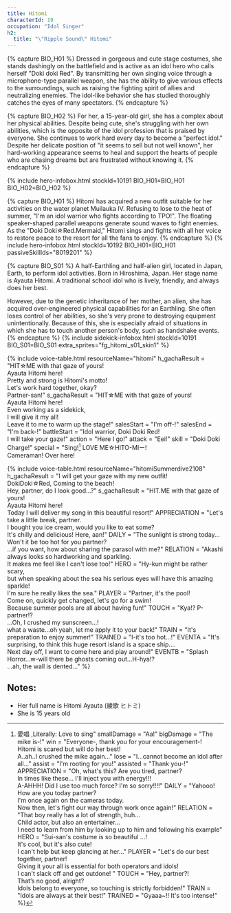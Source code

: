 ```yaml
---
title: Hitomi
characterId: 19
occupation: "Idol Singer"
h2:
  title: "\"Ripple Sound\" Hitomi"
---
```


{% capture BIO_H01 %}
Dressed in gorgeous and cute stage costumes, she stands dashingly on the battlefield and is active as an idol hero who calls herself "Doki doki Red". By transmitting her own singing voice through a microphone-type parallel weapon, she has the ability to give various effects to the surroundings, such as raising the fighting spirit of allies and neutralizing enemies. The idol-like behavior she has studied thoroughly catches the eyes of many spectators.
{% endcapture %}

{% capture BIO_H02 %}
For her, a 15-year-old girl, she has a complex about her physical abilities. Despite being cute, she's struggling with her own abilities, which is the opposite of the idol profession that is praised by everyone.  She continues to work hard every day to become a "perfect idol." Despite her delicate position of "it seems to sell but not well known", her hard-working appearance seems to heal and support the hearts of people who are chasing dreams but are frustrated without knowing it.
{% endcapture %}

{% include hero-infobox.html stockId=10191 BIO_H01=BIO_H01 BIO_H02=BIO_H02 %}

{% capture BIO_H01 %}
Hitomi has acquired a new outfit suitable for her activities on the water planet Muilauka IV.
Refusing to lose to the heat of summer, "I'm an idol warrior who fights according to TPO!".
The floating speaker-shaped parallel weapons generate sound waves to fight enemies.
As the "Doki Doki☆Red.Mermaid," Hitomi sings and fights with all her voice to restore peace to the resort for all the fans to enjoy.
{% endcapture %}
{% include hero-infobox.html stockId=10192 BIO_H01=BIO_H01 passiveSkillIds="8019201" %}

{% capture BIO_S01 %}
A half-Earthling and half-alien girl, located in Japan, Earth, to perform idol activities. Born in Hiroshima, Japan. Her stage name is Ayauta Hitomi. A traditional school idol who is lively, friendly, and always does her best.

However, due to the genetic inheritance of her mother, an alien, she has acquired over-engineered physical capabilities for an Earthling. She often loses control of her abilities, so she's very prone to destroying equipment unintentionally. Because of this, she is especially afraid of situations in which she has to touch another person's body, such as handshake events.
{% endcapture %}
{% include sidekick-infobox.html stockId=10191 BIO_S01=BIO_S01 extra_sprites="fg_hitomi_s01_skin1" %}

{% include voice-table.html resourceName="hitomi"
h_gachaResult = "HIT☆ME with that gaze of yours! <br>Ayauta Hitomi here!<br>Pretty and strong is Hitomi's motto!<br>Let's work hard together, okay?<br>Partner-san!"
s_gachaResult = "HIT☆ME with that gaze of yours! <br>Ayauta Hitomi here!<br>Even working as a sidekick,<br>I will give it my all!<br>Leave it to me to warm up the stage!"
salesStart = "I'm off-!"
salesEnd = "I'm back-!"
battleStart = "Idol warrior, Doki Doki Red!<br>I will take your gaze!"
action = "Here I go!"
attack = "Eei!"
skill = "Doki Doki Charge!"
special = "Sing![^Hitomi1] LOVE ME☆HITO-MIー!<br>Cameraman! Over here!

[^Hitomi1]: 愛唱 ,Literally: Love to sing"
smallDamage = "Aa!"
bigDamage = "The mike is-!"
win = "Everyone-, thank you for your encouragement-!<br>Hitomi is scared but will do her best!<br>A..ah..I crushed the mike again…"
lose = "I...cannot become an idol after all…"
assist = "I'm rooting for you!"
assisted = "Thank you-!"
APPRECIATION = "Oh, what's this? Are you tired, partner?<br>In times like these... I'll inject you with energy!!!<br>A-AHHH! Did I use too much force? I'm so sorry!!!!"
DAILY = "Yahooo! How are you today partner?<br>I'm once again on the cameras today.<br>Now then, let's fight our way through work once again!"
RELATION = "That boy really has a lot of strength, huh...<br>Child actor, but also an entertainer...<br>I need to learn from him by looking up to him and following his example"
HERO = "Sui-san's costume is so beautiful ...!<br>It's cool, but it's also cute!<br>I can't help but keep glancing at her..."
PLAYER = "Let's do our best together, partner!<br>Giving it your all is essential for both operators and idols!<br>I can't slack off and get outdone! "
TOUCH = "Hey, partner?!<br>That’s no good, alright?<br>Idols belong to everyone, so touching is strictly forbidden!"
TRAIN = "Idols are always at their best!"
TRAINED = "Gyaaa~!! It's too intense!"
%}

{% include voice-table.html resourceName="hitomiSummerdive2108"
h_gachaResult = "I will get your gaze with my new outfit!<br>DokiDoki☆Red, Coming to the beach!<br>Hey, partner, do I look good…?"
s_gachaResult = "HIT.ME with that gaze of yours!<br>Ayauta Hitomi here!<br>Today I will deliver my song in this beautiful resort!"
APPRECIATION = "Let's take a little break, partner.<br>I bought you ice cream, would you like to eat some?<br>It's chilly and delicious! Here, aan!"
DAILY = "The sunlight is strong today…<br>Won't it be too hot for you partner?<br>…if you want, how about sharing the parasol with me?"
RELATION = "Akashi always looks so hardworking and sparkling.<br>It makes me feel like I can't lose too!"
HERO = "Hy-kun might be rather scary,<br>but when speaking about the sea his serious eyes will have this amazing sparkle!<br>I'm sure he really likes the sea."
PLAYER = "Partner, it's the pool!<br>Come on, quickly get changed, let's go for a swim!<br>Because summer pools are all about having fun!"
TOUCH = "Kya!? P-partner!?<br>...Oh, I crushed my sunscreen...!<br>what a waste…oh yeah, let me apply it to your back!"
TRAIN = "It's preparation to enjoy summer!"
TRAINED = "I-it's too hot…!"
EVENTA = "It's surprising, to think this huge resort island is a space ship….<br>Next day off, I want to come here and play around!"
EVENTB = "Splash Horror...w-will there be ghosts coming out…H-hya!?<br>…ah, the wall is dented…"
%}

## Notes:

- Her full name is Hitomi Ayauta (綾歌 ヒトミ)
- She is 15 years old
